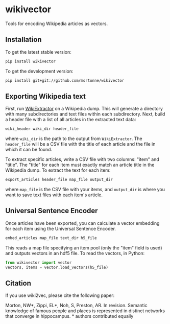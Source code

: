 # wikivector
Tools for encoding Wikipedia articles as vectors.

## Installation

To get the latest stable version:

```bash
pip install wikivector
```

To get the development version:

```bash
pip install git+git://github.com/mortonne/wikivector
```

## Exporting Wikipedia text

First, run [WikiExtractor](https://github.com/attardi/wikiextractor)
on a Wikipedia dump. This will generate a directory with many 
subdirectories and text files within each subdirectory. Next, build 
a header file with a list of all articles in the extracted text data:

```bash
wiki_header wiki_dir header_file
```

where `wiki_dir` is the path to the output from `WikiExtractor`. 
The `header_file` will be a CSV file with the title of each article
and the file in which it can be found.

To extract specific articles, write a CSV file with two columns: "item"
and "title". The "title" for each item must exactly match an article
title in the Wikipedia dump. To extract the text for each item:

```bash
export_articles header_file map_file output_dir
```

where `map_file` is the CSV file with your items, and `output_dir` is
where you want to save text files with each item's article.

## Universal Sentence Encoder

Once articles have been exported, you can calculate a vector embedding
for each item using the Universal Sentence Encoder.

```bash
embed_articles map_file text_dir h5_file
```

This reads a map file specifying an item pool (only the "item" field is 
used) and outputs vectors in an hdf5 file. To read the vectors, in 
Python:

```python
from wikivector import vector
vectors, items = vector.load_vectors(h5_file)
```

## Citation

If you use wiki2vec, please cite the following paper:

Morton, NW*, Zippi, EL*, Noh, S, Preston, AR. In revision. Semantic knowledge of famous people and places is represented in distinct networks that converge in hippocampus. * authors contributed equally
